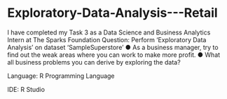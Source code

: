 # Exploratory-Data-Analysis---Retail
I have completed my Task 3 as a Data Science and Business Analytics Intern at The Sparks Foundation 
Question:
Perform ‘Exploratory Data Analysis’ on dataset ‘SampleSuperstore’
● As a business manager, try to find out the weak areas where you can
work to make more profit.
● What all business problems you can derive by exploring the data?

Language: R Programming Language

IDE: R Studio
